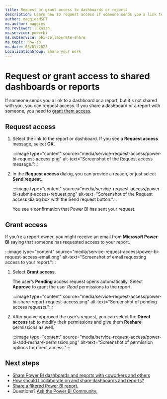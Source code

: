 ```yaml
---
title: Request or grant access to dashboards or reports
description: Learn how to request access if someone sends you a link to a dashboard or a report, but doesn't share it with you. Learn how to grant access if someone requests it.
author: maggiesMSFT
ms.author: maggies
ms.reviewer: lukaszp
ms.service: powerbi
ms.subservice: pbi-collaborate-share
ms.topic: how-to
ms.date: 03/01/2023
LocalizationGroup: Share your work
---
```

# Request or grant access to shared dashboards or reports

If someone sends you a link to a dashboard or a report, but it's not shared with you, you can request access. If you share a dashboard or a report with someone, you need to [grant them access](#grant-access).

## Request access

1. Select the link to the report or dashboard. If you see a **Request access** message, select **OK**.

    :::image type="content" source="media/service-request-access/power-bi-request-access.png" alt-text="Screenshot of the Request access message.":::

1. In the **Request access** dialog, you can provide a reason, or just select **Send request**.

    :::image type="content" source="media/service-request-access/power-bi-submit-access-request.png" alt-text="Screenshot of the Request access dialog box with the Send request button.":::

    You see a confirmation that Power BI has sent your request.

## Grant access

If you're a report owner, you might receive an email from **Microsoft Power BI** saying that someone has requested access to your report.

:::image type="content" source="media/service-request-access/power-bi-request-access-email.png" alt-text="Screenshot of email requesting access to your report.":::

1. Select **Grant access**.

    The user’s **Pending** access request opens automatically. Select **Approve** to grant the user *Read* permissions to the report.

    :::image type="content" source="media/service-request-access/power-bi-share-report-request-access.png" alt-text="Screenshot of pending access requests.":::

1. After you've approved the user’s request, you can select the **Direct access** tab to modify their permissions and give them **Reshare** permissions as well.

    :::image type="content" source="media/service-request-access/power-bi-add-reshare-permission.png" alt-text="Screenshot of permission options for direct access.":::

## Next steps

- [Share Power BI dashboards and reports with coworkers and others](service-share-dashboards.md)
- [How should I collaborate on and share dashboards and reports?](service-how-to-collaborate-distribute-dashboards-reports.md)
- [Share a filtered Power BI report.](service-share-reports.md)
- Questions? [Ask the Power BI Community.](https://community.powerbi.com)

